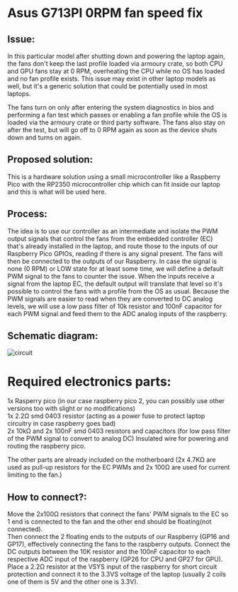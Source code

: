 # Asus G713PI 0RPM fan speed fix
## Issue: 
In this particular model after shutting down and powering the laptop again, the fans don't keep the last profile loaded via armoury crate, so both CPU and GPU fans stay at 0 RPM, overheating the CPU while no OS has loaded and no fan profile exists. This issue may exist in other laptop models as well, but it's a generic solution that could be potentially used in most laptops.

The fans turn on only after entering the system diagnostics in bios and performing a fan test which passes or enabling a fan profile while the OS is loaded via the armoury crate or third party software. The fans also stay on after the test, but will go off to 0 RPM again as soon as the device shuts down and turns on again.

## Proposed solution: 
This is a hardware solution using a small microcontroller like a Raspberry Pico with the RP2350 microcontroller chip which can fit inside our laptop and this is what will be used here.

## Process:
The idea is to use our controller as an intermediate and isolate the PWM output signals that control the fans from the embedded controller (EC) that's already installed in the laptop, and route those to the inputs of our Raspberry Pico GPIOs, reading if there is any signal present. The fans will then be connected to the outputs of our Raspberry. In case the signal is none (0 RPM) or LOW state for at least some time, we will define a default PWM signal to the fans to counter the issue. When the inputs receive a signal from the laptop EC, the default output will translate that level so it's possible to control the fans with a profile from the OS as usual. Because the PWM signals are easier to read when they are converted to DC analog levels, we will use a low pass filter of 10k resistor and 100nF capacitor for each PWM signal and feed them to the ADC analog inputs of the raspberry.

## Schematic diagram:
![circuit](https://github.com/user-attachments/assets/910a01e1-f0f8-460f-9a99-8c4ae0b4c07d)

# Required electronics parts:
1x Rasperry pico (in our case raspberry pico 2, you can possibly use other versions too with slight or no modifications)  
1x 2.2Ω smd 0403 resistor (acting as a power fuse to protect laptop circuitry in case raspberry goes bad)  
2x 10kΩ and 2x 100nF smd 0403 resistors and capacitors (for low pass filter of the PWM signal to convert to analog DC)
Insulated wire for powering and routing the raspberry pico.  
  
The other parts are already included on the motherboard (2x 4.7ΚΩ are used as pull-up resistors for the EC PWMs and 2x 100Ω are used for current limiting to the fan.)  

## How to connect?:
Move the 2x100Ω resistors that connect the fans' PWM signals to the EC so 1 end is connected to the fan and the other end should be floating(not connected).  
Then connect the 2 floating ends to the outputs of our Raspberry (GP16 and GP17), effectively connecting the fans to the raspberry outputs. Connect the DC outputs between the 10K resistor and the 100nF capacitor to each respective ADC input of the raspberry (GP26 for CPU and GP27 for GPU). Place a 2.2Ω resistor at the VSYS input of the raspberry for short circuit protection and connect it to the 3.3VS voltage of the laptop (usually 2 coils one of them is 5V and the other one is 3.3V).
